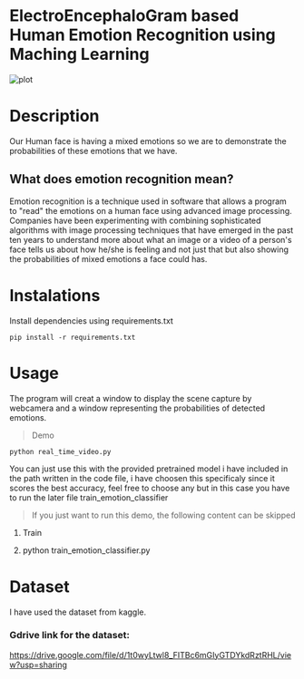 # ElectroEncephaloGram based Human Emotion Recognition using Maching Learning

![plot](./Emotions/IMG_20210517_231736.jpg)

# Description

Our Human face is having a mixed emotions so we are to demonstrate the probabilities of these emotions that we have.

## What does emotion recognition mean?

Emotion recognition is a technique used in software that allows a program to "read" the emotions on a human face using advanced image processing. Companies have been experimenting with combining sophisticated algorithms with image processing techniques that have emerged in the past ten years to understand more about what an image or a video of a person's face tells us about how he/she is feeling and not just that but also showing the probabilities of mixed emotions a face could has.

# Instalations

Install dependencies using requirements.txt

```
pip install -r requirements.txt
```

# Usage

The program will creat a window to display the scene capture by webcamera and a window representing the probabilities of detected emotions.

> Demo

```
python real_time_video.py
```


You can just use this with the provided pretrained model i have included in the path written in the code file, i have choosen this specificaly since it scores the best accuracy, feel free to choose any but in this case you have to run the later file train_emotion_classifier

> If you just want to run this demo, the following content can be skipped

1. Train

2. python train_emotion_classifier.py

# Dataset

I have used the dataset from kaggle.

### Gdrive link for the dataset:
https://drive.google.com/file/d/1t0wyLtwl8_FITBc6mGIyGTDYkdRztRHL/view?usp=sharing


